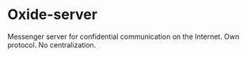 # Oxide-server
Messenger server for confidential communication on the Internet. Own protocol. No centralization.
